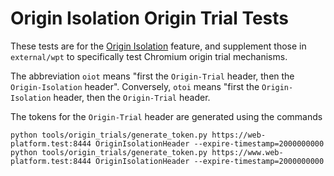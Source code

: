 # Origin Isolation Origin Trial Tests

These tests are for the [Origin Isolation][1] feature, and supplement those in
`external/wpt` to specifically test Chromium origin trial mechanisms.

The abbreviation `oiot` means "first the `Origin-Trial` header, then the
`Origin-Isolation` header". Conversely, `otoi` means "first the
`Origin-Isolation` header, then the `Origin-Trial` header.

The tokens for the `Origin-Trial` header are generated using the commands

    python tools/origin_trials/generate_token.py https://web-platform.test:8444 OriginIsolationHeader --expire-timestamp=2000000000
    python tools/origin_trials/generate_token.py https://www.web-platform.test:8444 OriginIsolationHeader --expire-timestamp=2000000000

[1]: https://github.com/WICG/origin-isolation
